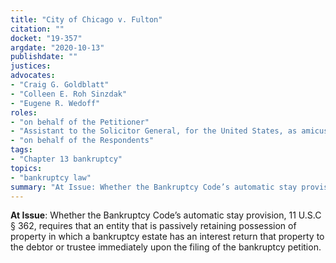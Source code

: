 ```yaml
---
title: "City of Chicago v. Fulton"
citation: ""
docket: "19-357"
argdate: "2020-10-13"
publishdate: ""
justices:
advocates:
- "Craig G. Goldblatt"
- "Colleen E. Roh Sinzdak"
- "Eugene R. Wedoff"
roles:
- "on behalf of the Petitioner"
- "Assistant to the Solicitor General, for the United States, as amicus curiae, supporting the Petitioner"
- "on behalf of the Respondents"
tags:
- "Chapter 13 bankruptcy"
topics:
- "bankruptcy law"
summary: "At Issue: Whether the Bankruptcy Code’s automatic stay provision, 11 U.S.C § 362, requires that an entity that is passively retaining possession of property in which a bankruptcy estate has an interest return that property to the debtor or trustee immediately upon the filing of the bankruptcy petition."
---
```

**At Issue**: Whether the Bankruptcy Code’s automatic stay provision, 11 U.S.C § 362, requires that an entity that is passively retaining possession of property in which a bankruptcy estate has an interest return that property to the debtor or trustee immediately upon the filing of the bankruptcy petition.